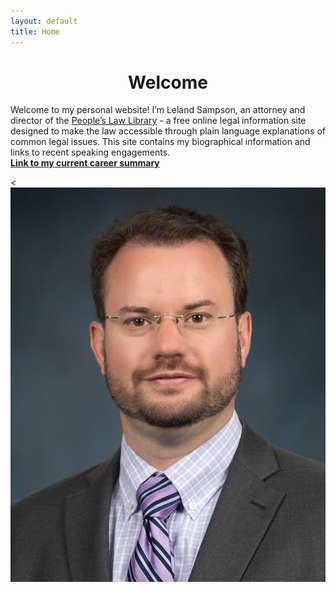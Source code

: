 ```yaml
---
layout: default
title: Home
---
```


<h1 align="center">Welcome</h1>

<div class="content-section">
    <p>Welcome to my personal website! I’m Leland Sampson, an attorney and director of the <a href="https://peoples-law.org">People’s Law Library</a> - a free online legal information site designed to make the law accessible through plain language explanations of common legal issues. This site contains my biographical information and links to recent speaking engagements.
	<br/>
	<b><a href="/files/C.L.Sampson-CV-2025-02.pdf">Link to my current career summary</a></b></p><
    <img src="/images/sampson-headshot-small.jpg" alt="Leland Sampson" class="profile-image">
</div>
